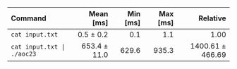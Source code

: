 | Command | Mean [ms] | Min [ms] | Max [ms] | Relative |
|:---|---:|---:|---:|---:|
| `cat input.txt` | 0.5 ± 0.2 | 0.1 | 1.1 | 1.00 |
| `cat input.txt \| ./aoc23` | 653.4 ± 11.0 | 629.6 | 935.3 | 1400.61 ± 466.69 |
